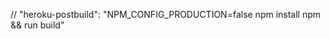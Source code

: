  // "heroku-postbuild": "NPM_CONFIG_PRODUCTION=false npm install npm && run build"


 <!-- SECRET='_PrmYo0g_zifGHgTT0GcCjwCurhEe9UJpLym0S_es_7r054ED3pRHn6V4zQQ1jGB'
PORT=3000
SKIP_PREFLIGHT_CHECK=true -->


<!-- <i class="bi bi-eye-fill"></i> Eye Icon  -->

